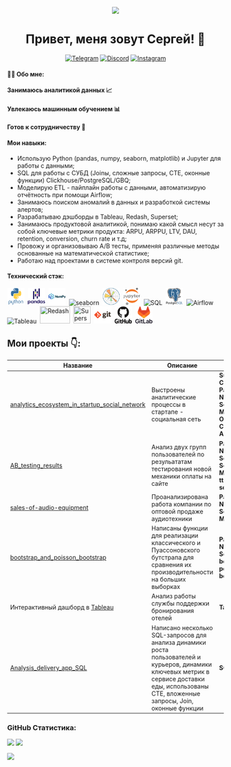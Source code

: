 <p align="center">
  <img src="https://miro.medium.com/fit/c/184/184/1*a-HMfeg5w-W02Nrw21iPtg.gif" width="300">
</p>
<h1 align="center">Привет, меня зовут Cергей! 👋</h1>
<div align="center">
  
[![Telegram](https://img.shields.io/badge/Telegram-blue?style=for-the-bage&logo=telegram&logoColor=white)](https://t.me/sergey_savchits)
[![Discord](https://img.shields.io/badge/Discord-%237289DA.svg?logo=discord&logoColor=white)](https://discord.gg/chemodan1988)
[![Instagram](https://img.shields.io/badge/Instagram-orange?style=for-the-bage&logo=instagram&logoColor=white)](https://instagram.com/cook_in_soul)

</div>

#### :man_technologist: Обо мне:
#### Занимаюсь аналитикой данных 📈
#### Увлекаюсь машинным обучением 📊
#### Готов к сотрудничеству 🤝
#### Мои навыки:
<ul>
<li>Использую Python (pandas, numpy, seaborn, matplotlib) и Jupyter для работы с данными;
<li>SQL для работы с СУБД (Joinы, сложные запросы, CTE, оконные функции) Clickhouse/PostgreSQL/GBQ;
<li>Моделирую ETL - пайплайн работы с данными, автоматизирую отчётность при помощи Airflow;
<li>Занимаюсь поиском аномалий в данных и разработкой системы алертов;
<li>Разрабатываю дэшборды в Tableau, Redash, Superset;
<li>Занимаюсь продуктовой аналитикой, понимаю какой смысл несут за собой ключевые метрики продукта: ARPU, ARPPU, LTV, DAU, retention, conversion, churn rate и т.д;
<li>Провожу и организовываю А/В тесты, применяя различные методы основанные на математической статистике;
<li>Работаю над проектами в системе контроля версий git.
</ul>

#### Технический стэк:
<div>
  <img src="https://github.com/devicons/devicon/blob/master/icons/python/python-original-wordmark.svg" title="Python" width="40" height="40"/>&nbsp;
  <img src="https://github.com/devicons/devicon/blob/master/icons/pandas/pandas-original-wordmark.svg" title="Pandas" alt="Pandas" width="40" height="40"/>&nbsp;
  <img src="https://github.com/devicons/devicon/blob/master/icons/numpy/numpy-original-wordmark.svg" title="NumPy" width="40" height="40"/>&nbsp;
  <img src="https://cdn.worldvectorlogo.com/logos/seaborn-1.svg"  title="seaborn" alt="seaborn" width="40" height="40"/>&nbsp;
  <img src="https://github.com/devicons/devicon/blob/master/icons/matplotlib/matplotlib-original.svg" title="Matplotlib" width="40" height="40"/>&nbsp;
  <img src="https://github.com/devicons/devicon/blob/master/icons/jupyter/jupyter-original-wordmark.svg" title="Jupyter" width="40" height="40"/>&nbsp;
  <img src="https://github.com/alexandra-arzhanukhina/alexandra-arzhanukhina/blob/main/sql-svgrepo-com.svg" title="SQL" alt="SQL" width="40" height="40"/>&nbsp;
  <img src="https://github.com/devicons/devicon/blob/master/icons/postgresql/postgresql-original-wordmark.svg" title="PostgreSQL" alt="PostgreSQL" width="40" height="40"/>&nbsp;
  <img src="https://github.com/alexandra-arzhanukhina/alexandra-arzhanukhina/blob/main/airflow-svgrepo-com.svg" title="Airflow" alt="Airflow" width="40" height="40"/>&nbsp;
  <img src="https://github.com/alexandra-arzhanukhina/alexandra-arzhanukhina/blob/main/tableau-icon-svgrepo-com.svg" title="Tableau" alt="Tableau" width="40" height="40"/>&nbsp;
  <img src="https://redash.io/assets/images/logo.png" title="Redash"  width="70" height="40"/>&nbsp;
  <img src="https://docs.cloudron.io/img/superset-logo.png" title="Superset"  width="40" height="40"/>&nbsp;
  <img src="https://github.com/devicons/devicon/blob/master/icons/git/git-original-wordmark.svg" title="Git" width="40" height="40"/>&nbsp;
  <img src="https://github.com/devicons/devicon/blob/master/icons/github/github-original-wordmark.svg" title="GitHub" width="40" height="40"/>&nbsp;
  <img src="https://github.com/devicons/devicon/blob/master/icons/gitlab/gitlab-original-wordmark.svg" title="GitLab" width="40" height="40"/>&nbsp;

## Мои проекты 👇:

| Название | Описание | Стек |
|----------------|-----------------|-----|
|[analytics_ecosystem_in_startup_social_network](https://github.com/savachechen/analytics_ecosystem_in_startup_social_network)|Выстроены аналитические процессы в стартапе - социальная сеть|**Superset,** **ClickHouse,** **Pandas,** **Numpy,** **Seaborn,** **Matplotlib,** **Orbit,** **CausalImpact,** **AirFlow**|
|[AB_testing_results](https://github.com/savachechen/AB_testing_results)|Анализ двух групп пользователей по резульататам тестирования новой механики оплаты на сайте|**Pandas,** **Numpy,** **SciPy,** **Seaborn,** **Matplotlib,** **ttest,** **chi-square**|
|[sales-of-audio-equipment](https://github.com/savachechen/sales-of-audio-equipment)|Проанализирована работа компании по оптовой продаже аудиотехники|**Pandas,** **Numpy,** **Seaborn,** **Matplotlib**|
|[bootstrap_and_poisson_bootstrap](https://github.com/savachechen/bootstrap_and_poisson_bootstrap)|Написаны функции для реализации классического и Пуассоновского бутстрапа для сравнения их производительности на больших выборках|**Pandas,** **Numpy,** **SciPy,** **bootstrap,** **poisson bootstrap**|
|Интерактивный дашборд в [Tableau](https://public.tableau.com/app/profile/sergey.savchits/viz/Myprojectv_2/Dashboard1)|Анализ работы службы поддержки бронирования отелей|**Tableau**|
|[Analysis_delivery_app_SQL](https://github.com/savachechen/Analysis_delivery_app_SQL)|Написано несколько SQL-запросов для анализа динамики роста пользователей и курьеров, динамики ключевых метрик  в сервисе доставки еды, использованы CTE, вложенные запросы, Join, оконные функции|**SQL,** **Redash**|

### GitHub Статистика:
<div align="left">

![](https://github-readme-stats.vercel.app/api?username=savachechen&theme=white&hide_border=false&include_all_commits=false&count_private=true) 
![](https://github-readme-streak-stats.herokuapp.com/?user=savachechen&theme=light&hide_border=false)

</div>

![](https://komarev.com/ghpvc/?username=savachechen)
